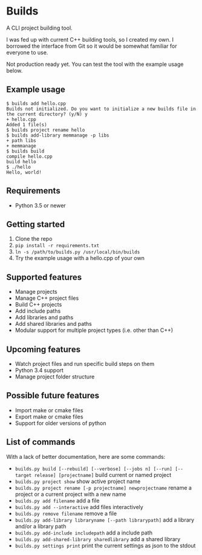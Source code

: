 # Builds
A CLI project building tool.

I was fed up with current C++ building tools, so I created my own. I borrowed the interface from Git so it would be somewhat familiar for everyone to use.

Not production ready yet. You can test the tool with the example usage below.

## Example usage

```
$ builds add hello.cpp
Builds not initialized. Do you want to initialize a new builds file in the current directory? (y/N) y
+ hello.cpp
Added 1 file(s)
$ builds project rename hello
$ builds add-library memmanage -p libs
+ path libs
+ memmanage
$ builds build
compile hello.cpp
build hello
$ ./hello
Hello, world!
```

## Requirements

- Python 3.5 or newer

## Getting started

1. Clone the repo
2. `pip install -r requirements.txt`
3. `ln -s /path/to/builds.py /usr/local/bin/builds`
4. Try the example usage with a hello.cpp of your own

## Supported features

- Manage projects
- Manage C++ project files
- Build C++ projects
- Add include paths
- Add libraries and paths
- Add shared libraries and paths
- Modular support for multiple project types (i.e. other than C++)

## Upcoming features

- Watch project files and run specific build steps on them
- Python 3.4 support
- Manage project folder structure

## Possible future features

- Import make or cmake files
- Export make or cmake files
- Support for older versions of python

## List of commands

With a lack of better documentation, here are some commands:

- `builds.py build [--rebuild] [--verbose] [--jobs n] [--run] [--target release] [projectname]` build current or named project
- `builds.py project show` show active project name
- `builds.py project rename [-p projectname] newprojectname` rename a project or a current project with a new name
- `builds.py add filename` add a file
- `builds.py add --interactive` add files interactively
- `builds.py remove filename` remove a file
- `builds.py add-library libraryname [--path librarypath]` add a library and/or a library path
- `builds.py add-include includepath` add a include path
- `builds.py add-shared-library sharedlibrary` add a shared library
- `builds.py settings print` print the current settings as json to the stdout